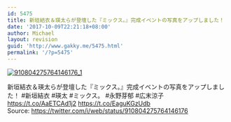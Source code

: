 ```yaml
---
id: 5475
title: 新垣結衣＆瑛太らが登壇した『ミックス。』完成イベントの写真をアップしました！
date: '2017-10-09T22:21:18+08:00'
author: Michael
layout: revision
guid: 'http://www.gakky.me/5475.html'
permalink: '/?p=5475'
---
```


[![910804275764146176_1](http://www.yui-aragaki.org/wp-content/uploads/2017/09/910804275764146176_1.jpg)](http://www.yui-aragaki.org/wp-content/uploads/2017/09/910804275764146176_1.jpg)

新垣結衣＆瑛太らが登壇した『ミックス。』完成イベントの写真をアップしました！ #新垣結衣 #瑛太 #ミックス。 #永野芽郁 #広末涼子 https://t.co/AaETCAd1j2 https://t.co/EaguKGzUdb  
Source: <https://twitter.com/i/web/status/910804275764146176>